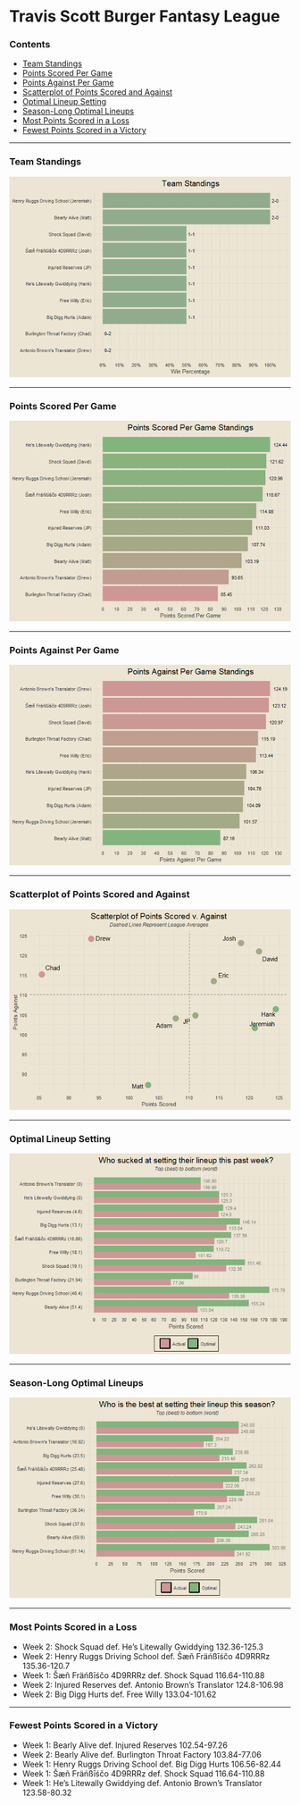 Travis Scott Burger Fantasy League
================

### Contents

- [Team Standings](#team-standings)
- [Points Scored Per Game](#points-scored-per-game)
- [Points Against Per Game](#points-against-per-game)
- [Scatterplot of Points Scored and
  Against](#scatterplot-of-points-scored-and-against)
- [Optimal Lineup Setting](#optimal-lineup-setting)
- [Season-Long Optimal Lineups](#season-long-optimal-lineups)
- [Most Points Scored in a Loss](#most-points-scored-in-a-loss)
- [Fewest Points Scored in a
  Victory](#fewest-points-scored-in-a-victory)

------------------------------------------------------------------------

### Team Standings

![](README_files/figure-gfm/unnamed-chunk-2-1.png)<!-- -->

------------------------------------------------------------------------

### Points Scored Per Game

![](README_files/figure-gfm/unnamed-chunk-3-1.png)<!-- -->

------------------------------------------------------------------------

### Points Against Per Game

![](README_files/figure-gfm/unnamed-chunk-4-1.png)<!-- -->

------------------------------------------------------------------------

### Scatterplot of Points Scored and Against

![](README_files/figure-gfm/unnamed-chunk-5-1.png)<!-- -->

------------------------------------------------------------------------

### Optimal Lineup Setting

![](README_files/figure-gfm/unnamed-chunk-6-1.png)<!-- -->

------------------------------------------------------------------------

### Season-Long Optimal Lineups

![](README_files/figure-gfm/unnamed-chunk-7-1.png)<!-- -->

------------------------------------------------------------------------

### Most Points Scored in a Loss

- Week 2: Shock Squad def. He’s Litewally Gwiddying 132.36-125.3
- Week 2: Henry Ruggs Driving School def. Šæñ Fräńßīśčo 4D9RRRz
  135.36-120.7
- Week 1: Šæñ Fräńßīśčo 4D9RRRz def. Shock Squad 116.64-110.88
- Week 2: Injured Reserves def. Antonio Brown’s Translator 124.8-106.98
- Week 2: Big Digg Hurts def. Free Willy 133.04-101.62

------------------------------------------------------------------------

### Fewest Points Scored in a Victory

- Week 1: Bearly Alive def. Injured Reserves 102.54-97.26
- Week 2: Bearly Alive def. Burlington Throat Factory 103.84-77.06
- Week 1: Henry Ruggs Driving School def. Big Digg Hurts 106.56-82.44
- Week 1: Šæñ Fräńßīśčo 4D9RRRz def. Shock Squad 116.64-110.88
- Week 1: He’s Litewally Gwiddying def. Antonio Brown’s Translator
  123.58-80.32
